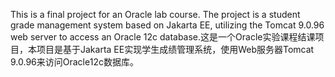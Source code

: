 This is a final project for an Oracle lab course. The project is a student grade management system based on Jakarta EE, utilizing the Tomcat 9.0.96 web server to access an Oracle 12c database.这是一个Oracle实验课程结课项目，本项目是基于Jakarta EE实现学生成绩管理系统，使用Web服务器Tomcat 9.0.96来访问Oracle12c数据库。
